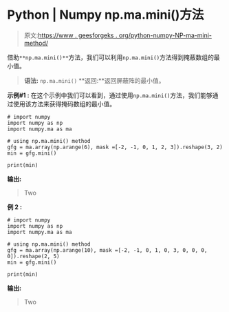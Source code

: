 # Python | Numpy np.ma.mini()方法

> 原文:[https://www . geesforgeks . org/python-numpy-NP-ma-mini-method/](https://www.geeksforgeeks.org/python-numpy-np-ma-mini-method/)

借助`**np.ma.mini()**`方法，我们可以利用`np.ma.mini()`方法得到掩蔽数组的最小值。

> **语法:** `np.ma.mini()`
> **返回:**返回屏蔽阵的最小值。

**示例#1 :**
在这个示例中我们可以看到，通过使用`np.ma.mini()`方法，我们能够通过使用该方法来获得掩码数组的最小值。

```
# import numpy
import numpy as np
import numpy.ma as ma

# using np.ma.mini() method
gfg = ma.array(np.arange(6), mask =[-2, -1, 0, 1, 2, 3]).reshape(3, 2)
min = gfg.mini()

print(min)
```

**输出:**

> Two

**例 2 :**

```
# import numpy
import numpy as np
import numpy.ma as ma

# using np.ma.mini() method
gfg = ma.array(np.arange(10), mask =[-2, -1, 0, 1, 0, 3, 0, 0, 0, 0]).reshape(2, 5)
min = gfg.mini()

print(min)
```

**输出:**

> Two